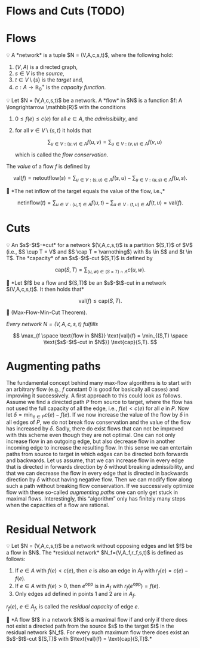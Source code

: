 # Flows and Cuts (TODO)

# Flows

<aside>
💡 A *network* is a tuple $N = (V,A,c,s,t)$, where the following hold:

1. $(V,A)$ is a directed graph,
2. $s\in V$ is the *source*,
3. $t \in V \setminus \{s\}$ is the *target* and,
4. $c : A \longrightarrow \mathbb{R}^+_0$ is the *capacity function*.
</aside>

<aside>
💡 Let $N = (V,A,c,s,t)$ be a network. A *flow* in $N$ is a function $f: A \longrightarrow \mathbb{R}$ with the conditions

1. $0 \leq f(e) \leq c(e)$ for all $e \in A$, the *admissibility*, and
2. for all $v \in V \setminus \{s,t\}$ it holds that 
    
    $$
    \sum_{u\in V: (u,v) \in A}f(u,v) = \sum_{u\in V: (v,u)\in A}f(v,u)
    $$
    
    which is called the *flow conservation*.
    

The *value* of a flow $f$ is defined by 

$$
\text{val}(f) = \text{netoutflow}(s) = \sum_{u \in V: (s,u)\in A}f(s,u) - \sum_{u \in V: (u,s)\in A}f(u,s).
$$

</aside>

<aside>
📌 *The net inflow of the target equals the value of the flow, i.e.,*

$$
\text{netinflow}(t)=\sum_{u\in V:(u,t) \in A}f(u,t) - \sum_{u \in V:(t,u) \in A}f(t,u) = \text{val}(f).
$$

</aside>

# Cuts

<aside>
💡 An $s$-$t$-*cut* for a network $(V,A,c,s,t)$ is a partition $(S,T)$ of $V$ (i.e., $S \cup T = V$ and $S \cap T = \varnothing$) with $s \in S$ and $t \in T$. The *capacity* of an $s$-$t$-cut $(S,T)$ is defined by

$$
\text{cap}(S,T) = \sum_{(u,w)\in(S \times T) \cap A} c(u,w).
$$

</aside>

<aside>
📌 *Let $f$ be a flow and $(S,T)$ be an $s$-$t$-cut in a network $(V,A,c,s,t)$. It then holds that*

$$
\text{val}(f) \leq \text{cap}(S,T).
$$

</aside>

<aside>
📖 (Max-Flow-Min-Cut Theorem).

*Every network $N = (V,A,c,s,t)$ fulfills* 

$$
\max_{f \space \text{flow in $N$}} \text{val}(f) = \min_{(S,T) \space \text{$s$-$t$-cut in $N$}} \text{cap}(S,T).
$$

</aside>

# Augmenting paths

The fundamental concept behind many max-flow algorithms is to start with an arbitrary flow (e.g., $f$ constant $0$ is good for basically all cases) and improving it successively. A first approach to this could look as follows. Assume we find a directed path $P$ from source to target, where the flow has not used the full capacity of all the edge, i.e., $f(e) \lt c(e)$ for all $e$ in $P$. Now let $\delta = \min_{e \in P} c(e) - f(e)$. If we now increase the value of the flow by $\delta$ in all edges of $P$, we do not break flow conservation and the value of the flow has increased by $\delta$. Sadly, there do exist flows that can not be improved with this scheme even though they are not optimal. One can not only increase flow in an outgoing edge, but also decrease flow in another incoming edge to increase the resulting flow. In this sense we can entertain paths from source to target in which edges can be directed both forwards and backwards. Let us assume, that we can increase flow in every edge that is directed in forwards direction by $\delta$ without breaking admissibility, and that we can decrease the flow in every edge that is directed in backwards direction by $\delta$ without having negative flow. Then we can modify flow along such a path without breaking flow conservation. If we successively optimize flow with these so-called *augmenting paths* one can only get stuck in maximal flows. Interestingly, this “algorithm” only has finitely many steps when the capacities of a flow are rational.

# Residual Network

<aside>
💡 Let $N = (V,A,c,s,t)$ be a network without opposing edges and let $f$ be a flow in $N$. The *residual network* $N_f=(V,A_f,r_f,s,t)$ is defined as follows:

1. If $e \in A$ with $f(e) \lt c(e)$, then $e$ is also an edge in $A_f$ with $r_f(e) = c(e)-f(e)$.
2. If $e \in A$ with $f(e) \gt 0$, then $e^\text{opp}$ is in $A_f$ with $r_f(e^\text{opp}) = f(e).$
3. Only edges ad defined in points 1 and 2 are in $A_f$.

$r_f(e)$, $e \in A_f$, is called the *residual capacity* of edge $e$.

</aside>

<aside>
📖 *A flow $f$ in a network $N$ is a maximal flow if and only if there does not exist a directed path from the source $s$ to the target $t$ in the residual network $N_f$. For every such maximum flow there does exist an $s$-$t$-cut $(S,T)$ with $\text{val}(f) = \text{cap}(S,T)$.*

</aside>